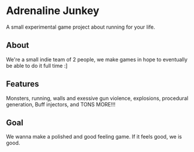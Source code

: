 # Adrenaline Junkey
A small experimental game project about running for your life.

## About
We're a small indie team of 2 people, we make games in hope to eventually be able to do it full time :]

## Features
Monsters, running, walls and exessive gun violence, explosions, procedural generation, Buff injectors, and TONS MORE!!!

## Goal
We wanna make a polished and good feeling game.
If it feels good, we is good.
